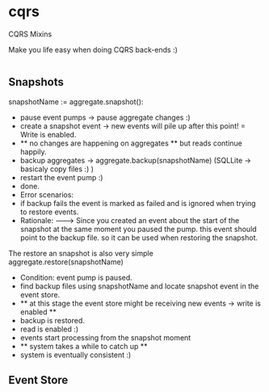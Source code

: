 # cqrs

CQRS Mixins

Make you life easy when doing CQRS back-ends :)

```

```



## Snapshots

snapshotName := aggregate.snapshot():
 - pause event pumps -> pause aggregate changes :)
 - create a snapshot event -> new events will pile up after this point! = Write is enabled.
 - ** no changes are happening on aggregates ** but reads continue happily.
 - backup aggregates -> aggregate.backup(snapshotName)  (SQLLite -> basicaly copy files :) )
 - restart the event pump :)
 - done.
 - Error scenarios:
 - if backup fails the event is marked as failed and is ignored when trying to restore events.
 - Rationale:
 ---> Since you created an event about the start of the snapshot at the same moment you paused the pump. this event should point to the backup file. so it can be used when restoring the snapshot.


 The restore an snapshot is also very simple
 aggregate.restore(snapshotName)
 - Condition: event pump is paused.
 - find backup files using snapshotName and locate snapshot event in the event store.
 - ** at this stage the event store might be receiving new events -> write is enabled **
 - backup is restored.
 - read is enabled :)
 - events start processing from the snapshot moment
 - ** system takes a while to catch up **
 - system is eventually consistent :)


## Event Store 